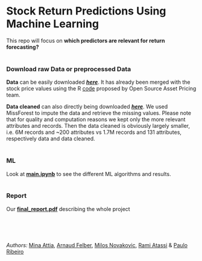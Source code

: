 # Stock Return Predictions Using Machine Learning

This repo will focus on **which predictors are relevant for return forecasting?**
<br><br>


### Download raw Data or preprocessed Data

**Data** can be easily downloaded 
***[here](https://drive.google.com/file/d/17XtSLaKEcBQFyaM40jfG_nILWIWMfL77/view?usp=share_link)***. It has already been 
merged with the stock price values using the R 
[code](https://github.com/OpenSourceAP/CrossSectionDemos/blob/main/dl_signals_add_crsp.R) proposed by Open Source Asset 
Pricing team.

**Data cleaned** can also directly being downloaded 
***[here](https://drive.google.com/file/d/1g9rTTIfdyk99nc8c1M9Yf8t1An92A7-g/view?usp=sharing)***. 
We used MissForest to impute the data and retrieve the missing values. Please note that for quality and computation 
reasons we kept only the more relevant attributes and records. Then the data cleaned is obviously largely smaller, i.e. 
6M records and ~200 attributes vs 1.7M records and 131 attributes, respectively data and data cleaned.
<br>
<br>

### ML

Look at [**main.ipynb**](./main.ipynb) to see the different ML algorithms and results.
<br>
<br>

### Report

Our [**final_report.pdf**](./final_report.pdf) describing the whole project

<br>
<br>
<br>

*Authors:* [Mina Attia](https://people.epfl.ch/mina.attia), [Arnaud Felber](https://people.epfl.ch/arnaud.felber), 
[Milos Novakovic](https://people.epfl.ch/milos.novakovic), [Rami Atassi](https://people.epfl.ch/rami.atassi) & 
[Paulo Ribeiro](https://people.epfl.ch/paulo.ribeirodecarvalho)
